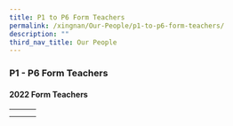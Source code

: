 ```yaml
---
title: P1 to P6 Form Teachers
permalink: /xingnan/Our-People/p1-to-p6-form-teachers/
description: ""
third_nav_title: Our People
---
```

### P1 - P6 Form Teachers

#### 2022 Form Teachers

|  	|  	|  	|
|---	|---	|---	|
|  	|  	|  	|
|  	|  	|  	|